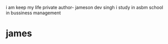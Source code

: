 i am keep my life private
author- jameson dev singh 
i study in asbm school in bussiness management 
# james
